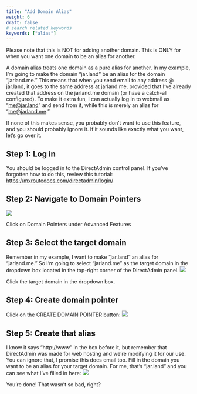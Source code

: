 ```yaml
---
title: "Add Domain Alias"
weight: 6
draft: false
# search related keywords
keywords: ["alias"]
---
```


Please note that this is NOT for adding another domain. This is ONLY for when you want one domain to be an alias for another.

A domain alias treats one domain as a pure alias for another. In my example, I’m going to make the domain “jar.land” be an alias for the domain “jarland.me.” This means that when you send email to any address @ jar.land, it goes to the same address at jarland.me, provided that I’ve already created that address on the jarland.me domain (or have a catch-all configured). To make it extra fun, I can actually log in to webmail as “me@jar.land” and send from it, while this is merely an alias for “me@jarland.me.”

If none of this makes sense, you probably don’t want to use this feature, and you should probably ignore it. If it sounds like exactly what you want, let’s go over it.

## Step 1: Log in
You should be logged in to the DirectAdmin control panel. If you’ve forgotten how to do this, review this tutorial: https://mxroutedocs.com/directadmin/login/

## Step 2: Navigate to Domain Pointers
![](https://static.mxrouteapps.com/Tutorial%20Images/Domain%20Alias/domainalias-1.png)

Click on Domain Pointers under Advanced Features

## Step 3: Select the target domain
Remember in my example, I want to make “jar.land” an alias for “jarland.me.” So I’m going to select “jarland.me” as the target domain in the dropdown box located in the top-right corner of the DirectAdmin panel.
![](https://static.mxrouteapps.com/Tutorial%20Images/Domain%20Alias/domainalias-2.png)

Click the target domain in the dropdown box.

## Step 4: Create domain pointer
Click on the CREATE DOMAIN POINTER button:
![](https://static.mxrouteapps.com/Tutorial%20Images/Domain%20Alias/domainalias-3.png)

## Step 5: Create that alias
I know it says “http://www” in the box before it, but remember that DirectAdmin was made for web hosting and we’re modifying it for our use. You can ignore that, I promise this does email too. Fill in the domain you want to be an alias for your target domain. For me, that’s “jar.land” and you can see what I’ve filled in here:
![](https://static.mxrouteapps.com/Tutorial%20Images/Domain%20Alias/domainalias-4.png)

You’re done! That wasn’t so bad, right?
